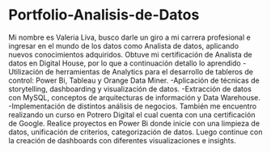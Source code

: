 # Portfolio-Analisis-de-Datos
Mi nombre es Valeria Liva, busco darle un giro a mi carrera profesional e ingresar en el mundo de los datos como Analista de datos, aplicando nuevos conocimientos adquiridos.
Obtuve mi certificación de Analista de datos en Digital House, por lo que a continuación detallo lo aprendido
-Utilización de herramientas de Analytics para el desarrollo de tableros de control: Power Bi, Tableau y Orange Data Miner.
-Aplicación de técnicas de storytelling, dashboarding y visualización de datos.
-Extracción de datos con MySQL, conceptos de arquitecturas de información y Data Warehouse.
-Implementación de distintos análisis de negocios.
También me encuentro realizando un curso en Potrero Digital el cual cuenta con una certificación de Google.
Realice proyectos en Power Bi donde inicie con una limpieza de datos, unificación de criterios, categorización de datos. Luego continue con la creación de dashboards
con diferentes visualizaciones e insights.
